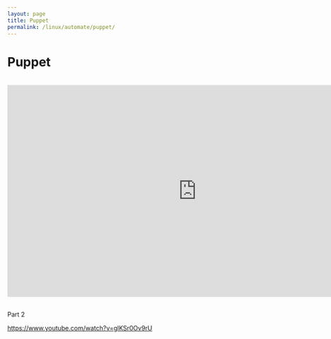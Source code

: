 ```yaml
---
layout: page
title: Puppet
permalink: /linux/automate/puppet/
---
```


# Puppet

<br/>



<div align="center">
    <iframe width="853" height="480" src="https://www.youtube.com/embed/LoEobC_wS98" frameborder="0" allowfullscreen></iframe>
</div>

<br/>

Part 2

https://www.youtube.com/watch?v=glKSr0Ov9rU
